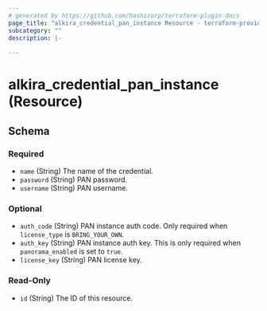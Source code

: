```yaml
---
# generated by https://github.com/hashicorp/terraform-plugin-docs
page_title: "alkira_credential_pan_instance Resource - terraform-provider-alkira"
subcategory: ""
description: |-
  
---
```


# alkira_credential_pan_instance (Resource)





<!-- schema generated by tfplugindocs -->
## Schema

### Required

- `name` (String) The name of the credential.
- `password` (String) PAN password.
- `username` (String) PAN username.

### Optional

- `auth_code` (String) PAN instance auth code. Only required when `license_type` is `BRING_YOUR_OWN`.
- `auth_key` (String) PAN instance auth key. This is only required when `panorama_enabled` is set to `true`.
- `license_key` (String) PAN license key.

### Read-Only

- `id` (String) The ID of this resource.


